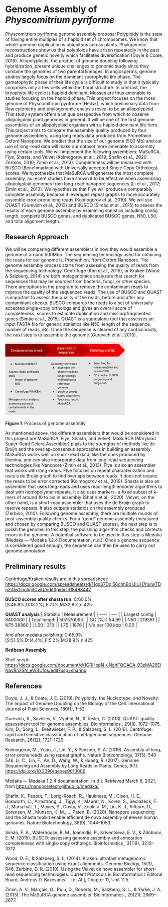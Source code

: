 # Genome Assembly of _Physcomitrium pyriforme_

Physcomitrium pyriforme genome assembly proposal
Polyploidy is the state of having entire multiples of a haploid set of chromosomes. We know that whole-genome duplication is ubiquitous across plants. Phylogenetic reconstructions show us that polyploids have arisen repeatedly in the past and produce genetic novelty which facilitates diversification (Doyle & Coate, 2019). Allopolyploids, the product of genome doubling following hybridization, present unique challenges to genomic study since they combine the genomes of two parental lineages. In angiosperms, genome studies largely focus on the dominant sporophytic life phase. The gametophytic phase of their life cycle is difficult to study in that it typically comprises only a few cells within the floral structure. In contrast, the bryophyte life cycle is haploid dominant. Mosses are thus amenable to studies focusing on the haploid phase. This project focuses on the moss genome of Physcomitrium pyriforme (Hedw.), which preliminary data from flow cytometry and phylogenomic analysis reveal to be an allopolyploid. This study system offers a unique perspective from which to observe allopolyploid plant genomes in general. It will be one of the first genome assemblies of an allopolyploid organism with a haploid dominant life form.
This project aims to compare the assembly quality produced by four genome assemblers, using long reads data produced from Promethion Oxford Nanopore. We predict that the size of our genome (500 Mb) and our use of long-read data will make our dataset more amenable to assembly using certain tools. We will implement the following assemblers: MaSuRCA, Flye, Shasta, and Velvet (Kolmogorov et al., 2019; Shafin et al., 2020; Zerbino, 2010; Zimin et al., 2013). Completeness will be measured with BUSCO (Benchmarking with Universally accepted Single Copy Orthologs) scores.  We hypothesize that MaSuRCA will generate the most complete assembly, as recent studies have shown it to be effective when assembling allopolyploid genomes from long-read nanopore sequences (Li et al., 2017; Zimin et al., 2013). We hypothesize that Flye will produce a comparably complete assembly because it leverages repeat graphs to more accurately assemble error-prone long reads (Kolmogorov et al., 2019).
	We will use QUAST (Gurevich et al., 2013) and BUSCO (Simão et al., 2015) to assess the results of each genome assembly by examining statistics including contig length, complete BUSCO genes, and duplicated BUSCO genes, N50, L50, and total alignment length. 

## Research Approach

We will be comparing different assemblers in how they would assemble a genome of around 500Mbp. The sequencing technology used for obtaining the reads for our genome is, Promethion, from Oxford Nanopore. The genome assembly process starts from assessing the quality of reads from the sequencing technology. Centrifuge (Kim et al., 2016), or Kraken (Wood & Salzberg, 2014) are both metagenomics analyzers that search for sequences that may be sourced from bacteria, fungi, or other species. There are options in the program to remove the contaminant reads to improve the quality of the sequenced reads. The use of BUSCO and QUAST is important to assess the quality of the reads, before and after any contaminant checks. BUSCO compares the reads to a set of universally accepted single-copy orthologs and gives an overall score of completeness, scores to estimate duplication and missing/fragmented genes (Simão et al., 2015). QUAST is a standalone tool that assesses an input FASTA file for generic statistics like N50, length of the sequence, number of reads, etc. Once the sequence is cleared of any contaminants, the next step is to assemble the genome (Gurevich et al., 2013). 

![Process of genome assembly](image.png)

**Figure 1**: Process of genome assembly

As mentioned above, the different assemblers that would be considered in this project are MaSuRCA, Flye, Shasta, and Velvet. MaSuRCA (Maryland Super-Read Celera Assembler) plays to the strengths of methods like de Bruijn and the overlap-consensus approaches in building an assembly. MaSuRCA works well on short-read data, like the ones produced by Illumina, and can also incorporate data from long-read sequencing technologies like Nanopore (Zimin et al., 2013). Flye is also an assembler that works with long-reads. Flye focuses on repeat characterization and uses a de Bruijn graph to find overlaps between reads. It does not require the reads to be error corrected (Kolmogorov et al., 2019). Shasta is also an assembler that uses long reads and uses read-length encoder algorithms to deal with homopolymer repeats. It also uses markers- a fixed subset of k-mers of around 10 to aid in assembly (Shafin et al., 2020). Velvet, on the other hand, is a short-read assembler that uses the de Bruijn graph to resolve repeats. It also outputs statistics on the assembly produced (Zerbino, 2010). 
Following genome assembly, there are multiple rounds of post-assembly quality checks. For a “good” genome assembly (measured and chosen by comparing BUSCO and QUAST scores), the next step is to polish the genome. In this step, the polishing algorithm checks and corrects errors in the genome. A potential software to be used in this step is Medaka (Medaka — Medaka 1.2.4 Documentation, n.d.). Once a genome sequence is considered good enough, the sequence can then be used to carry out genome annotation. 

## Preliminary results

Centrifuge/Kraken results are in this spreadsheet: https://docs.google.com/spreadsheets/d/11go67Dql56dhhBo1JlUH7nulwTDp2iDw1IhnIql3CwQ/edit#gid=1318488447

**BUSCO scores after shasta run**: C:60.0%[S:46.8%,D:13.2%],F:7.1%,M:32.9%,n:425

**QUAST analysis**
| Statistic | Measurement |
| ---- | --- |
| Largest contig | 8400060 |
| Total length | 507570095 |
| GC (%) | 54.99 |
| N50  | 219561 |
| N75  38860 |
| L50 | 318 |
| L75  | 1876 |
| N's per 100 kbp | 0.00 |

And after medaka polishing: C:65.9%[S:51.5%,D:14.4%],F:5.2%,M:28.9%,n:425

**Redbean Assembly**

Shell script: https://docs.google.com/document/d/1GRHopN_uNghFQCACA_93zMA26EiNavRn2SN_eWBUfos/edit?usp=sharing
## References 

Doyle, J. J., & Coate, J. E. (2019). Polyploidy, the Nucleotype, and Novelty: The Impact of Genome Doubling on the Biology of the Cell. International Journal of Plant Sciences, 180(1), 1–52.

Gurevich, A., Saveliev, V., Vyahhi, N., & Tesler, G. (2013). QUAST: quality assessment tool for genome assemblies. Bioinformatics , 29(8), 1072–1075.
Kim, D., Song, L., Breitwieser, F. P., & Salzberg, S. L. (2016). Centrifuge: rapid and sensitive classification of metagenomic sequences. Genome Research, 26(12), 1721–1729.

Kolmogorov, M., Yuan, J., Lin, Y., & Pevzner, P. A. (2019). Assembly of long, error-prone reads using repeat graphs. Nature Biotechnology, 37(5), 540–546.
Li, C., Lin, F., An, D., Wang, W., & Huang, R. (2017). Genome Sequencing and Assembly by Long Reads in Plants. Genes, 9(1). https://doi.org/10.3390/genes9010006

Medaka — Medaka 1.2.4 documentation. (n.d.). Retrieved March 8, 2021, from https://nanoporetech.github.io/medaka/

Shafin, K., Pesout, T., Lorig-Roach, R., Haukness, M., Olsen, H. E., Bosworth, C., Armstrong, J., Tigyi, K., Maurer, N., Koren, S., Sedlazeck, F. J., Marschall, T., Mayes, S., Costa, V., Zook, J. M., Liu, K. J., Kilburn, D., Sorensen, M., Munson, K. M., … Paten, B. (2020). Nanopore sequencing and the Shasta toolkit enable efficient de novo assembly of eleven human genomes. Nature Biotechnology, 38(9), 1044–1053.

Simão, F. A., Waterhouse, R. M., Ioannidis, P., Kriventseva, E. V., & Zdobnov, E. M. (2015). BUSCO: assessing genome assembly and annotation completeness with single-copy orthologs. Bioinformatics , 31(19), 3210–3212.

Wood, D. E., & Salzberg, S. L. (2014). Kraken: ultrafast metagenomic sequence classification using exact alignments. Genome Biology, 15(3), R46.
Zerbino, D. R. (2010). Using the Velvet de novo assembler for short-read sequencing technologies. Current Protocols in Bioinformatics / Editoral Board, Andreas D. Baxevanis ... [et Al.], Chapter 11, Unit 11.5.

Zimin, A. V., Marçais, G., Puiu, D., Roberts, M., Salzberg, S. L., & Yorke, J. A. (2013). The MaSuRCA genome assembler. Bioinformatics , 29(21), 2669–2677.




